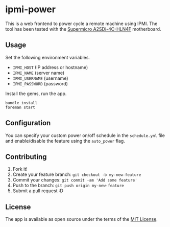 # ipmi-power

This is a web frontend to power cycle a remote machine using IPMI. The tool has been tested with the [Supermicro A2SDi-4C-HLN4F](https://www.supermicro.com/products/motherboard/atom/A2SDi-4C-HLN4F.cfm) motherboard.

## Usage

Set the following environment variables.

- `IPMI_HOST` (IP address or hostname)
- `IPMI_NAME` (server name)
- `IPMI_USERNAME` (username)
- `IPMI_PASSWORD` (password)

Install the gems, run the app.

```
bundle install
foreman start
```

## Configuration

You can specify your custom power on/off schedule in the `schedule.yml` file and enable/disable the feature using the `auto_power` flag.

## Contributing

1. Fork it!
2. Create your feature branch: `git checkout -b my-new-feature`
3. Commit your changes: `git commit -am 'Add some feature'`
4. Push to the branch: `git push origin my-new-feature`
5. Submit a pull request :D

## License

The app is available as open source under the terms of the [MIT License](http://opensource.org/licenses/MIT).
